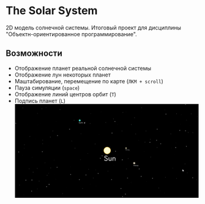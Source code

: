 # The Solar System

2D модель солнечной системы. Итоговый проект для дисциплины "Объектн-ориентированное программирование".

## Возможности
* Отображение планет реальной солнечной системы
* Отображение лун некоторых планет
* Маштабирование, перемещение по карте (`ЛКМ + scroll`)
* Пауза симуляции (`space`)
* Отображение линий центров орбит (`T`)
* Подпись планет (`L`)
![Alt Text](solar.gif)
